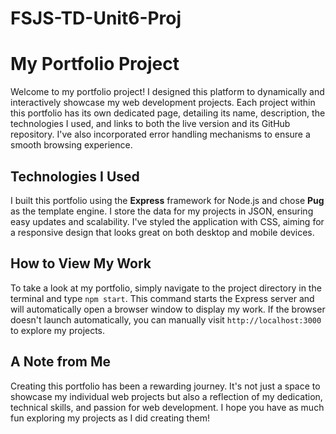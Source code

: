 # FSJS-TD-Unit6-Proj

# My Portfolio Project

Welcome to my portfolio project! I designed this platform to dynamically and interactively showcase my web development projects. Each project within this portfolio has its own dedicated page, detailing its name, description, the technologies I used, and links to both the live version and its GitHub repository. I've also incorporated error handling mechanisms to ensure a smooth browsing experience.

## Technologies I Used

I built this portfolio using the **Express** framework for Node.js and chose **Pug** as the template engine. I store the data for my projects in JSON, ensuring easy updates and scalability. I've styled the application with CSS, aiming for a responsive design that looks great on both desktop and mobile devices.

## How to View My Work

To take a look at my portfolio, simply navigate to the project directory in the terminal and type `npm start`. This command starts the Express server and will automatically open a browser window to display my work. If the browser doesn't launch automatically, you can manually visit `http://localhost:3000` to explore my projects.

## A Note from Me

Creating this portfolio has been a rewarding journey. It's not just a space to showcase my individual web projects but also a reflection of my dedication, technical skills, and passion for web development. I hope you have as much fun exploring my projects as I did creating them!

